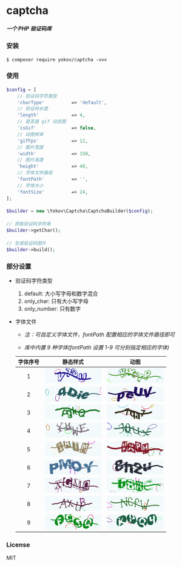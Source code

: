 # captcha

##### 一个 PHP 验证码库


### 安装

```shell
$ composer require yokov/captcha -vvv
```

### 使用

```php
$config = [
    // 验证码字符类型
    'charType'          => 'default',
    // 验证码长度
    'length'            => 4,
    // 是否是 gif 动态图
    'isGif'             => false,
    // 动图帧率
    'gifFps'            => 12,
    // 图片宽度
    'width'             => 150,
    // 图片高度
    'height'            => 40,
    // 字体文件路径
    'fontPath'          => '',
    // 字体大小
    'fontSize'          => 24,
];

$builder = new \Yokov\Captcha\CaptchaBuilder($config);

// 获取验证码字符串
$builder->getChar();

// 生成验证码图片
$builder->build();
```

### 部分设置

* 验证码字符类型
  1. default: 大小写字母和数字混合
  2. only_char: 只有大小写字母
  3. only_number: 只有数字
  
* 字体文件
  * _注：可自定义字体文件，fontPath 配置相应的字体文件路径即可_

  * _库中内置 9 种字体(fontPath 设置 1-9 可分别指定相应的字体)_
  
  | 字体序号 | 静态样式 | 动图 |
  | :----: | :----: | :----: |
  | 1 | ![font-1](demo/image/1.gif) | ![gif-font-1](demo/image/animation/1.gif) |
  | 2 | ![font-2](demo/image/2.gif) | ![gif-font-2](demo/image/animation/2.gif) |
  | 3 | ![font-3](demo/image/3.gif) | ![gif-font-3](demo/image/animation/3.gif) |
  | 4 | ![font-4](demo/image/4.gif) | ![gif-font-4](demo/image/animation/4.gif) |
  | 5 | ![font-5](demo/image/5.gif) | ![gif-font-5](demo/image/animation/5.gif) |
  | 6 | ![font-6](demo/image/6.gif) | ![gif-font-6](demo/image/animation/6.gif) |
  | 7 | ![font-7](demo/image/7.gif) | ![gif-font-7](demo/image/animation/7.gif) |
  | 8 | ![font-8](demo/image/8.gif) | ![gif-font-8](demo/image/animation/8.gif) |
  | 9 | ![font-9](demo/image/9.gif) | ![gif-font-9](demo/image/animation/9.gif) |


### License

MIT
